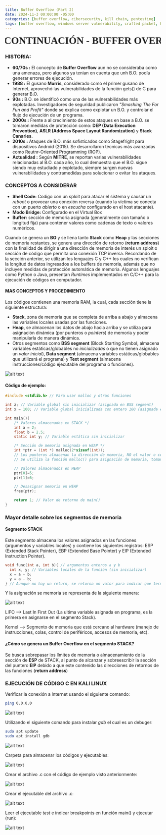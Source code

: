 ```yaml
---
title: Buffer Overflow (Part 2)
date: 2024-11-3 00:00:00 -05:00
categories: [buffer overflow, cibersecurity, kill chain, pentesting]
tags: [buffer overflow, windows server vulnerability, crafted packet, kali, metasploit]  # TAG names should always be lowercase
---
```


<marquee behavior="alternate" style="font-size: 32px; font-weight: 800; font-family: Algerian" >CONTINUACIÓN - BUFFER OVERFLOW</marquee>

### HISTORIA:
- **60/70s :** El concepto de **Buffer Overflow** aun no se consideraba como una amenaza, pero algunos ya tenian en cuenta que unh B.O. podía generar errores de ejecución.
- **1988 :** El gusano **Morris**, considerado como el primer gusano de Internet, aprovechó las vulnerabilidades de la función gets() de C para generar B.O.
- **90s :** B.O. se identificó como una de las vulnerabilidades más explotadas. Investigadores de seguridad publicaron *"Smashing The For Fun and Profit"* donde se explica como explotar un B.O. y controlar el flujo de ejecución de un programa.
- **2000s :** Frente a al crecimiento de estos ataques en base a B.O. se tomaron medidas de protección como: **DEP (Data Execution Prevention)**, **ASLR (Address Space Layout Randomization)** y **Stack Canaries**.
- **2010s :** Ataques de B.O. más sofisticados como Stagefright para dispositivos Android (2015). Se desarrollaron técnicas más avanzadas como Reutnr-Oriented Programming (ROP).
- **Actualidad :** Según **MITRE**, se reportan varias vulnerabilidades relacionadas al B.O. cada año, lo cual demuestra que el B.O. sigue siendo muy estudiado y explotado, siempre surgen nuevas vulnerabilidades y contramedidas para solucionar o evitar los ataques.

### CONCEPTOS A CONSIDERAR
- **Shell Code:**
Codigo con un sploit para atacar el sistema y causar un *reboot* o provocar una conexión reversa (cuando la víctima se conecta con un puerto *abierto* o en *escucha* configurado en el host atacante).
- **Modo Bridge:** Configurado en el Virtual Box
- **Buffer:** sección de memoria asignada (generalmente con tamaño o longitud fija) para contener valores como cadenas de texto o valores numéricos.

Cuando se genera un **BO** y se llena tanto **Stack** como **Heap** y las secciones de memoria restantes, se genera una dirección de retorno (**return address**) con la finalidad de dirigir a una dirección de memoria de interés un sploit o sección de código que permita una conexión TCP inversa.
Recordando de la sección anterior, se utilizan los lenguajes C y C++ los cuales no verifican la longitud de datos ingresados a los buffers de memoria, además que no incluyen medidas de protección automática de memoria. Algunos lenguajes como Python o Java, presentan *Runtimes* implementados en C/C++ para la ejecución de códigos en computador.

#### MAS CONCEPTOS Y PROCEDIMIENTO
Los códigos contienen una memoria RAM, la cual, cada sección tiene la siguiente estructura:
- **Stack**, zona de memoria que se completa de arriba a abajo y almacena las variables locales usadas por las funciones.
- **Heap**, se almacenan los datos de abajo hacia arriba y se utiliza para asignación dinámica (por punteros o *pointers*) de memoria y poder manipularla de manera dinámica.
- Otros segmentos como **BSS segment** (Block Starting Symbol, almacena variables estáticas/globables no *inicializadas* o que no tienen asignado un *valor inicial*), **Data segment** (almacena variables estáticas/globables que utilizará el programa) y **Text segment** (almacena instrucciones/código ejecutable del programa o funciones).

![alt text](/assets/images/images_post_005/image.png)

#### Código de ejemplo:

```c
#include <stdlib.h> // Para usar malloc y otras funciones

int z; // Variable global sin inicializar (asignada en BSS segment)
int x = 100; // Variable global inicializada con entero 100 (asignada en Data segment)

int main(){
    /* Valores almacenados en STACK */
    int a = 2;
    float b = 2.5; 
    static int y; // Variable estática sin inicializar

    /* Sección de memoria asignada en HEAP */
    int *ptr = (int *) malloc(2*sizeof(int)); 
    // Los punteros almacenan la dirección de memoria, NO el valor o contenido de la variable.
    // Se utiliza la función malloc() para asignación de memoria, tomando como argumento el número de bytes requeridos.

    // Valores almacenados en HEAP 
    ptr[0]=5;
    ptr[1]=6;

    // Desasignar memoria en HEAP 
    free(ptr);

    return 1; // Valor de retorno de main()
}
```

### **Mayor detalle sobre los segmentos de memoria**
#### **Segmento STACK**
Este segmento almacena los valores asignados en las funciones (argumentos y variables locales) y contiene los siguientes registros: ESP (Extended Stack Pointer), EBP (Extended Base Pointer) y EIP (Extended Instruction Pointer).
```c
void func(int a, int b){ // argumentos enteros a y b
  int x, y; // Variables locales de la función (sin inicializar)
  x = a + b;
  y = a - b;
} // Aunque no hay un return, se retorna un valor para indicar que termino la función.
```
Y la asignación se memoria se representa de la siguiente manera:

![alt text](/assets/images/images_post_005/image-1.png)

LIFO --> Last In First Out (La ultima variable asignada en programa, es la primera en asignarse en el segmento Stack).

Kernel --> Segmento de memoria que está cercano al hardware (manejo de instrucciones, colas, control de periféricos, accesos de memoria, etc).

#### ¿Cómo se genera un Buffer Overflow en el segmento STACK?
Se busca sobrepasar los límites de memoria o almacenamiento de la sección de **ESP** de STACK, al punto de alcanzar y sobreescribir la sección del puntero **EIP** debido a que este contenido las direcciones de retornos de las funciones (**return address**)

### **EJECUCIÓN DE CÓDIGO C EN KALI LINUX**

Verificar la conexión a Internet usando el siguiente comando:
```bash
ping 0.0.0.0 
```
![alt text](/assets/images/images_post_005/image-2.png)

Utilizando el siguiente comando para instalar *gdb* el cual es un debuger:
```bash
sudo apt update
sudo apt install gdb
```
![alt text](/assets/images/images_post_005/image-3.png)

Carpeta para almacenar los códigos y ejecutables:

![alt text](/assets/images/images_post_005/image-4.png)

Crear el archivo .c con el código de ejemplo visto anteriormente:

![alt text](/assets/images/images_post_005/image-5.png)

Crear el ejecutable del archivo .c:

![alt text](/assets/images/images_post_005/image-6.png)

Leer el ejecutable *test* e indicar breakpoints en función main() y ejecutar (run):

![alt text](/assets/images/images_post_005/image-7.png)




